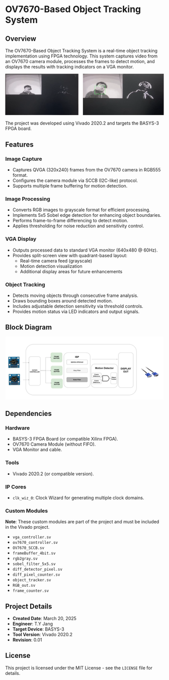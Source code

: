 # OV7670-Based Object Tracking System

## Overview
The OV7670-Based Object Tracking System is a real-time object tracking implementation using FPGA technology. This system captures video from an OV7670 camera module, processes the frames to detect motion, and displays the results with tracking indicators on a VGA monitor.

![Demo Image](demo/demo.png)

The project was developed using Vivado 2020.2 and targets the BASYS-3 FPGA board.

## Features

### Image Capture
- Captures QVGA (320x240) frames from the OV7670 camera in RGB555 format.
- Configures the camera module via SCCB (I2C-like) protocol.
- Supports multiple frame buffering for motion detection.

### Image Processing
- Converts RGB images to grayscale format for efficient processing.
- Implements 5x5 Sobel edge detection for enhancing object boundaries.
- Performs frame-to-frame differencing to detect motion.
- Applies thresholding for noise reduction and sensitivity control.

### VGA Display
- Outputs processed data to standard VGA monitor (640x480 @ 60Hz).
- Provides split-screen view with quadrant-based layout:
  - Real-time camera feed (grayscale)
  - Motion detection visualization
  - Additional display areas for future enhancements

### Object Tracking
- Detects moving objects through consecutive frame analysis.
- Draws bounding boxes around detected motion.
- Includes adjustable detection sensitivity via threshold controls.
- Provides motion status via LED indicators and output signals.

## Block Diagram
![Demo Image](demo/diagram.png)
## Dependencies

### Hardware
- BASYS-3 FPGA Board (or compatible Xilinx FPGA).
- OV7670 Camera Module (without FIFO).
- VGA Monitor and cable.

### Tools
- Vivado 2020.2 (or compatible version).

### IP Cores
- `clk_wiz_0`: Clock Wizard for generating multiple clock domains.

### Custom Modules
**Note**: These custom modules are part of the project and must be included in the Vivado project.
- `vga_controller.sv`
- `ov7670_controller.sv`
- `OV7670_SCCB.sv`
- `frameBuffer_4bit.sv`
- `rgb2gray.sv`
- `sobel_filter_5x5.sv`
- `diff_detector_pixel.sv`
- `diff_pixel_counter.sv`
- `object_tracker.sv`
- `RGB_out.sv`
- `frame_counter.sv`


## Project Details

- **Created Date**: March 20, 2025
- **Engineer**: T.Y Jang
- **Target Device**: BASYS-3
- **Tool Version**: Vivado 2020.2
- **Revision**: 0.01

## License

This project is licensed under the MIT License - see the `LICENSE` file for details.
